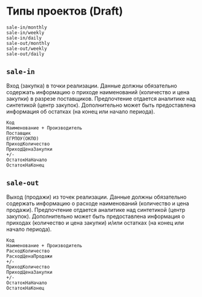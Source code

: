 # Типы проектов (Draft) #

```
sale-in/monthly
sale-in/weekly
sale-in/daily
sale-out/monthly
sale-out/weekly
sale-out/daily
```
## `sale-in` ##

Вход (закупка) в точки реализации. Данные должны обязательно содержать информацию о приходе наименований (количество и цена закупки) в разрезе поставщиков. Предпочтение отдается аналитике над синтетикой (центр закупок). Дополнительно может быть предоставлена информация об остатках (на конец или начало периода).

```
Код
Наименование + Производитель
Поставщик
ЕГРПОУ(ОКПО)
ПриходКоличество
ПриходЦенаЗакупки
+/-
ОстатокНаНачало
ОстатокНаКонец
```

## `sale-out` ##

Выход (продажи) из точек реализации. Данные должны обязательно содержать информацию о расходе наименований (количество и цена продажи). Предпочтение отдается аналитике над синтетикой (центр закупок). Дополнительно может быть предоставлена информация о приходах (количество и цена закупки) и/или остатках (на конец или начало периода).

```
Код
Наименование + Производитель
РасходКоличество
РасходЦенаПродажи
+/- 
ПриходКоличество
ПриходЦенаЗакупки
+/-
ОстатокНаНачало
ОстатокНаКонец
```